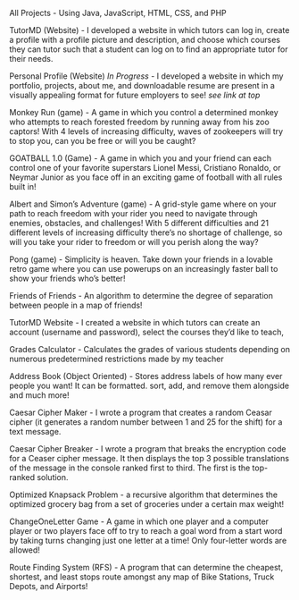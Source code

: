 All Projects - Using Java, JavaScript, HTML, CSS, and PHP

TutorMD (Website) - I developed a website in which tutors can log in, create a profile with a profile picture and description, and choose which courses they can tutor such that a student can log on to find an appropriate tutor for their needs.

Personal Profile (Website) *In Progress* - I developed a website in which my portfolio, projects, about me, and downloadable resume are present in a visually appealing format for future employers to see! *see link at top*

Monkey Run (game) - A game in which you control a determined monkey who attempts to reach forested freedom by running away from his zoo captors! With 4 levels of increasing difficulty, waves of zookeepers will try to stop you, can you be free or will you be caught?

GOATBALL 1.0 (Game) -  A game in which you and your friend can each control one of your favorite superstars Lionel Messi, Cristiano Ronaldo, or Neymar Junior as you face off in an exciting game of football with all rules built in!

Albert and Simon’s Adventure (game) - A grid-style game where on your path to reach freedom with your rider you need to navigate through enemies, obstacles, and challenges! With 5 different difficulties and 21 different levels of increasing difficulty there’s no shortage of challenge, so will you take your rider to freedom or will you perish along the way?

Pong (game) - Simplicity is heaven. Take down your friends in a lovable retro game where you can use powerups on an increasingly faster ball to show your friends who’s better!

Friends of Friends - An algorithm to determine the degree of separation between people in a map of friends!

TutorMD Website - I created a website in which tutors can create an account (username and password), select the courses they’d like to teach, 

Grades Calculator - Calculates the grades of various students depending on numerous predetermined restrictions made by my teacher

Address Book (Object Oriented) - Stores address labels of how many ever people you want! It can be formatted. sort, add, and remove them alongside and much more!

Caesar Cipher Maker - I wrote a program that creates a random Ceasar cipher (it generates a random number between 1 and 25 for the shift) for a text message. 

Caesar Cipher Breaker - I wrote a program that breaks the encryption code for a Ceaser cipher message. It then displays the top 3 possible translations of the message in the console ranked first to third. The first is the top-ranked solution. 

Optimized Knapsack Problem - a recursive algorithm that determines the optimized grocery bag from a set of groceries under a certain max weight!

ChangeOneLetter Game - A game in which one player and a computer player or two players face off to try to reach a goal word from a start word by taking turns changing just one letter at a time! Only four-letter words are allowed!

Route Finding System (RFS) - A program that can determine the cheapest, shortest, and least stops route amongst any map of Bike Stations, Truck Depots, and Airports!
